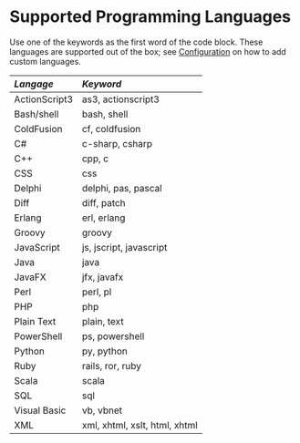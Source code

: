 # Supported Programming Languages #
Use one of the keywords as the first word of the code block.
These languages are supported out of the box; see [Configuration](Configuration.md) on how to add custom languages.

|_Langage_     |_Keyword_|
|:-------------|:--------|
|ActionScript3	|as3, actionscript3 |
|Bash/shell    |bash, shell|
|ColdFusion    |cf, coldfusion|
|C#            |c-sharp, csharp|
|C++           |cpp, c|
|CSS           |css|
|Delphi        |delphi, pas, pascal|
|Diff          |diff, patch|
|Erlang        |erl, erlang|
|Groovy        |groovy|
|JavaScript    |js, jscript, javascript|
|Java          |java|
|JavaFX        |jfx, javafx|
|Perl          |perl, pl|
|PHP           |php|
|Plain Text    |plain, text|
|PowerShell    |ps, powershell|
|Python        |py, python|
|Ruby          |rails, ror, ruby|
|Scala         |scala|
|SQL           |sql|
|Visual Basic  |vb, vbnet|
|XML           |xml, xhtml, xslt, html, xhtml|